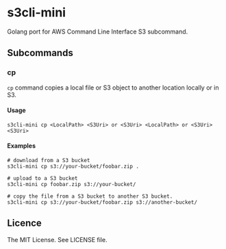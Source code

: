 # s3cli-mini
Golang port for AWS Command Line Interface S3 subcommand.

## Subcommands

### cp

`cp` command copies a local file or S3 object to another location locally or in S3.

#### Usage

```
s3cli-mini cp <LocalPath> <S3Uri> or <S3Uri> <LocalPath> or <S3Uri> <S3Uri>
```

#### Examples

```
# download from a S3 bucket
s3cli-mini cp s3://your-bucket/foobar.zip .

# upload to a S3 bucket
s3cli-mini cp foobar.zip s3://your-bucket/

# copy the file from a S3 bucket to another S3 bucket.
s3cli-mini cp s3://your-bucket/foobar.zip s3://another-bucket/
```

## Licence

The MIT License. See LICENSE file.
